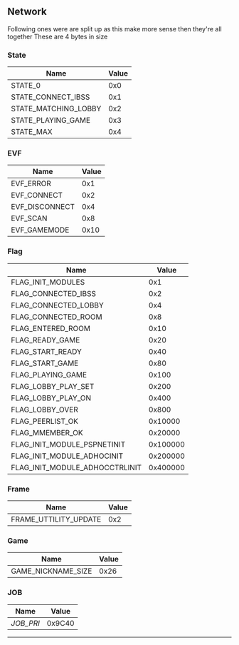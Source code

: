 ## Network

Following ones were are split up as this make more sense then they're all together
These are 4 bytes in size

### State

| Name                 | Value
|----------------------|------
| STATE_0              | 0x0
| STATE_CONNECT_IBSS   | 0x1
| STATE_MATCHING_LOBBY | 0x2
| STATE_PLAYING_GAME   | 0x3
| STATE_MAX            | 0x4

### EVF

| Name           | Value
|----------------|------
| EVF_ERROR      | 0x1
| EVF_CONNECT    | 0x2
| EVF_DISCONNECT | 0x4
| EVF_SCAN       | 0x8
| EVF_GAMEMODE   | 0x10

### Flag

| Name                           | Value
|--------------------------------|------
| FLAG_INIT_MODULES              | 0x1
| FLAG_CONNECTED_IBSS            | 0x2
| FLAG_CONNECTED_LOBBY           | 0x4
| FLAG_CONNECTED_ROOM            | 0x8
| FLAG_ENTERED_ROOM              | 0x10
| FLAG_READY_GAME                | 0x20
| FLAG_START_READY               | 0x40
| FLAG_START_GAME                | 0x80
| FLAG_PLAYING_GAME              | 0x100
| FLAG_LOBBY_PLAY_SET            | 0x200
| FLAG_LOBBY_PLAY_ON             | 0x400
| FLAG_LOBBY_OVER                | 0x800
| FLAG_PEERLIST_OK               | 0x10000
| FLAG_MMEMBER_OK                | 0x20000
| FLAG_INIT_MODULE_PSPNETINIT    | 0x100000
| FLAG_INIT_MODULE_ADHOCINIT     | 0x200000
| FLAG_INIT_MODULE_ADHOCCTRLINIT | 0x400000

### Frame

| Name                  | Value
|-----------------------|------
| FRAME_UTTILITY_UPDATE | 0x2

### Game

| Name               | Value
|--------------------|------
| GAME_NICKNAME_SIZE | 0x26

### JOB

| Name      | Value
|-----------|------
| _JOB_PRI_ | 0x9C40

___